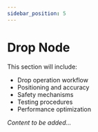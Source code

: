 ```yaml
---
sidebar_position: 5
---
```


# Drop Node

<!-- TODO: Add drop node details -->

This section will include:
- Drop operation workflow
- Positioning and accuracy
- Safety mechanisms
- Testing procedures
- Performance optimization

*Content to be added...*
